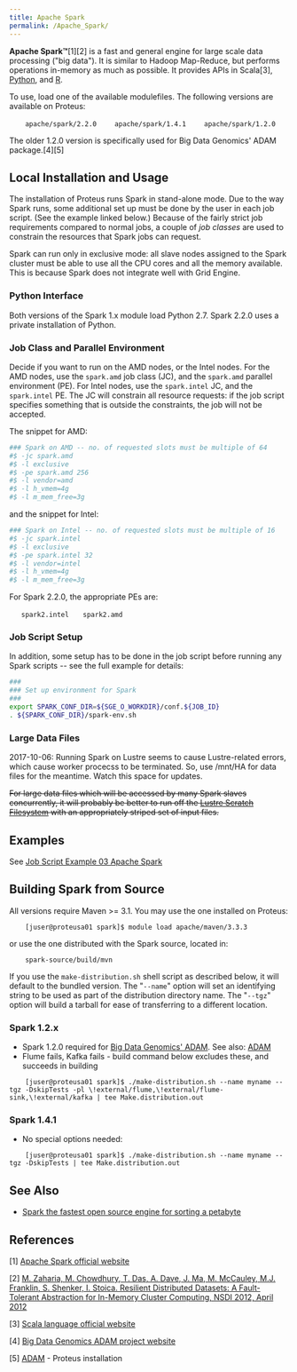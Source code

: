 ```yaml
---
title: Apache Spark
permalink: /Apache_Spark/
---
```


**Apache Spark™**[1][2] is a fast and general engine for large scale
data processing ("big data"). It is similar to Hadoop Map-Reduce, but
performs operations in-memory as much as possible. It provides APIs in
Scala[3], [Python](/Python "wikilink"), and [R](/R "wikilink").

To use, load one of the available modulefiles. The following versions
are available on Proteus:

`    apache/spark/2.2.0`
`    apache/spark/1.4.1`
`    apache/spark/1.2.0`

The older 1.2.0 version is specifically used for Big Data Genomics' ADAM
package.[4][5]

Local Installation and Usage
----------------------------

The installation of Proteus runs Spark in stand-alone mode. Due to the
way Spark runs, some additional set up must be done by the user in each
job script. (See the example linked below.) Because of the fairly strict
job requirements compared to normal jobs, a couple of *job classes* are
used to constrain the resources that Spark jobs can request.

Spark can run only in exclusive mode: all slave nodes assigned to the
Spark cluster must be able to use all the CPU cores and all the memory
available. This is because Spark does not integrate well with Grid
Engine.

### Python Interface

Both versions of the Spark 1.x module load Python 2.7. Spark 2.2.0 uses
a private installation of Python.

### Job Class and Parallel Environment

Decide if you want to run on the AMD nodes, or the Intel nodes. For the
AMD nodes, use the `spark.amd` job class (JC), and the `spark.amd`
parallel environment (PE). For Intel nodes, use the `spark.intel` JC,
and the `spark.intel` PE. The JC will constrain all resource requests:
if the job script specifies something that is outside the constraints,
the job will not be accepted.

The snippet for AMD:

``` bash
### Spark on AMD -- no. of requested slots must be multiple of 64
#$ -jc spark.amd
#$ -l exclusive
#$ -pe spark.amd 256
#$ -l vendor=amd
#$ -l h_vmem=4g
#$ -l m_mem_free=3g
```

and the snippet for Intel:

``` bash
### Spark on Intel -- no. of requested slots must be multiple of 16
#$ -jc spark.intel
#$ -l exclusive
#$ -pe spark.intel 32
#$ -l vendor=intel
#$ -l h_vmem=4g
#$ -l m_mem_free=3g
```

For Spark 2.2.0, the appropriate PEs are:

`   spark2.intel`
`   spark2.amd`

### Job Script Setup

In addition, some setup has to be done in the job script before running
any Spark scripts -- see the full example for details:

``` bash
###
### Set up environment for Spark
###
export SPARK_CONF_DIR=${SGE_O_WORKDIR}/conf.${JOB_ID}
. ${SPARK_CONF_DIR}/spark-env.sh
```

### Large Data Files

2017-10-06: Running Spark on Lustre seems to cause Lustre-related
errors, which cause worker procecss to be terminated. So, use /mnt/HA
for data files for the meantime. Watch this space for updates.

~~For large data files which will be accessed by many Spark slaves
concurrently, it will probably be better to run off the [Lustre Scratch Filesystem](/Lustre_Scratch_Filesystem "wikilink") with an appropriately
striped set of input files.~~

Examples
--------

See [Job Script Example 03 Apache Spark](/Job_Script_Example_03_Apache_Spark "wikilink")

Building Spark from Source
--------------------------

All versions require Maven &gt;= 3.1. You may use the one installed on
Proteus:

`    [juser@proteusa01 spark]$ module load apache/maven/3.3.3`

or use the one distributed with the Spark source, located in:

`    spark-source/build/mvn`

If you use the `make-distribution.sh` shell script as described below,
it will default to the bundled version. The "`--name`" option will set
an identifying string to be used as part of the distribution directory
name. The "`--tgz`" option will build a tarball for ease of transferring
to a different location.

### Spark 1.2.x

-   Spark 1.2.0 required for [Big Data Genomics' ADAM](http://bdgenomics.org/projects/adam/). See also:
    [ADAM](/ADAM "wikilink")
-   Flume fails, Kafka fails - build command below excludes these, and
    succeeds in building

`    [juser@proteusa01 spark]$ ./make-distribution.sh --name myname --tgz -DskipTests -pl \!external/flume,\!external/flume-sink,\!external/kafka | tee Make.distribution.out`

### Spark 1.4.1

-   No special options needed:

`    [juser@proteusa01 spark]$ ./make-distribution.sh --name myname --tgz -DskipTests | tee Make.distribution.out`

See Also
--------

-   [Spark the fastest open source engine for sorting a petabyte](https://databricks.com/blog/2014/10/10/spark-petabyte-sort.html)

References
----------

<references/>

[1] [Apache Spark official website](http://spark.apache.org/)

[2] [M. Zaharia, M. Chowdhury, T. Das, A. Dave, J. Ma, M. McCauley, M.J. Franklin, S. Shenker, I. Stoica. Resilient Distributed Datasets: A Fault-Tolerant Abstraction for In-Memory Cluster Computing, NSDI 2012, April 2012](http://www.cs.berkeley.edu/~matei/papers/2012/nsdi_spark.pdf)

[3] [Scala language official website](http://www.scala-lang.org)

[4] [Big Data Genomics ADAM project website](http://bdgenomics.org/projects/adam/)

[5] [ADAM](/ADAM "wikilink") - Proteus installation